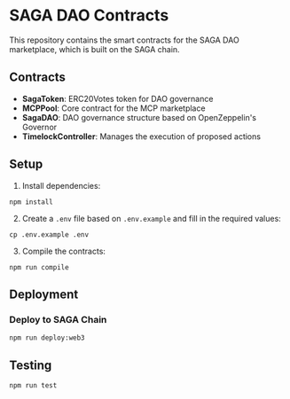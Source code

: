 # SAGA DAO Contracts

This repository contains the smart contracts for the SAGA DAO marketplace, which is built on the SAGA chain.

## Contracts

- **SagaToken**: ERC20Votes token for DAO governance
- **MCPPool**: Core contract for the MCP marketplace
- **SagaDAO**: DAO governance structure based on OpenZeppelin's Governor
- **TimelockController**: Manages the execution of proposed actions

## Setup

1. Install dependencies:
```shell
npm install
```

2. Create a `.env` file based on `.env.example` and fill in the required values:
```shell
cp .env.example .env
```

3. Compile the contracts:
```shell
npm run compile
```

## Deployment

### Deploy to SAGA Chain

```shell
npm run deploy:web3
```

## Testing

```shell
npm run test
```
